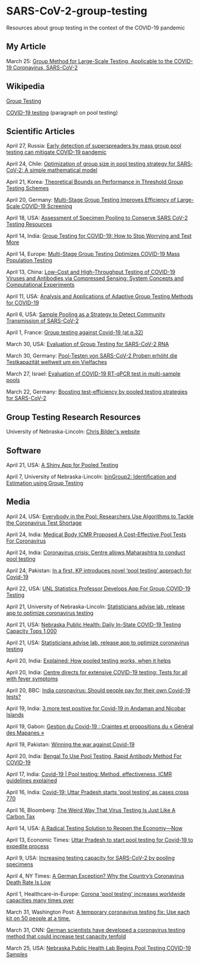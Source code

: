 # SARS-CoV-2-group-testing
Resources about group testing in the context of the COVID-19 pandemic


## My Article
March 25: [Group Method for Large-Scale Testing, Applicable to the COVID-19 Coronavirus, SARS-CoV-2](https://conforty.net/coronavirus-testing/sars-cov-2-pcr-testing.html)


## Wikipedia

[Group Testing](https://en.wikipedia.org/wiki/Group_testing)

[COVID-19 testing](https://en.wikipedia.org/wiki/COVID-19_testing) (paragraph on pool testing)


## Scientific Articles

April 27, Russia: [Early detection of superspreaders by mass group pool testing can mitigate COVID-19 pandemic](https://www.medrxiv.org/content/10.1101/2020.04.22.20076166v1)

April 24, Chile: [Optimization of group size in pool testing strategy for SARS‐CoV‐2: A simple mathematical model](https://doi.org/10.1002/jmv.25929)

April 21, Korea: [Theoretical Bounds on Performance in Threshold Group Testing Schemes](https://www.mdpi.com/2227-7390%2F8%2F4%2F637%2Fpdf)

April 20, Germany: [Multi-Stage Group Testing Improves Efficiency of Large-Scale COVID-19 Screening](https://www.medrxiv.org/content/10.1101/2020.04.10.20061176v2)

April 18, USA: [Assessment of Specimen Pooling to Conserve SARS CoV-2 Testing Resources](https://academic.oup.com/ajcp/article-pdf/doi/10.1093/ajcp/aqaa064/33101253/aqaa064.pdf)

April 14, India: [Group Testing for COVID-19: How to Stop Worrying and Test More](https://arxiv.org/abs/2004.06306)

April 14, Europe: [Multi-Stage Group Testing Optimizes COVID-19 Mass Population Testing](https://www.medrxiv.org/content/10.1101/2020.04.10.20061176v1.full.pdf)

April 13, China: [Low-Cost and High-Throughput Testing of COVID-19 Viruses and Antibodies via Compressed Sensing: System Concepts and Computational Experiments](https://arxiv.org/pdf/2004.05759.pdf)

April 11, USA: [Analysis and Applications of Adaptive Group Testing Methods for COVID-19](https://www.medrxiv.org/content/10.1101/2020.04.05.20050245v2.full.pdf)

April 6, USA: [Sample Pooling as a Strategy to Detect Community Transmission of SARS-CoV-2](https://jamanetwork.com/journals/jama/fullarticle/2764364)

April 1, France: [Group testing against Covid-19 (at p.32)](https://cepr.org/sites/default/files/news/CovidEconomics2.pdf)

March 30, USA: [Evaluation of Group Testing for SARS-CoV-2 RNA](https://www.medrxiv.org/content/10.1101/2020.03.27.20043968v1)

March 30, Germany: [Pool-Testen von SARS-CoV-2 Proben erhöht die Testkapazität weltweit um ein Vielfaches](https://aktuelles.uni-frankfurt.de/forschung/pool-testen-von-sars-cov-2-proben-erhoeht-die-testkapazitaet-weltweit-um-ein-vielfaches/)

March 27, Israel: [Evaluation of COVID-19 RT-qPCR test in multi-sample pools](https://www.medrxiv.org/content/10.1101/2020.03.26.20039438v1.full.pdf?fbclid=IwAR05risJ59nXcuGW-3FvnTr_fW9GUHSsAXlzP2-8WFj__vEY6RTs5CCIw-8)

March 22, Germany: [Boosting test-efficiency by pooled testing strategies for SARS-CoV-2](https://arxiv.org/abs/2003.09944)

## Group Testing Research Resources
University of Nebraska-Lincoln: [Chris Bilder's website](http://chrisbilder.com/grouptesting/)



## Software
April 21, USA: [A Shiny App for Pooled Testing](https://bilder.shinyapps.io/PooledTesting/)

April 7, University of Nebraska-Lincoln: [binGroup2: Identification and Estimation using Group Testing](https://cran.r-project.org/web/packages/binGroup2/index.html)


## Media

April 24, USA: [Everybody in the Pool: Researchers Use Algorithms to Tackle the Coronavirus Test Shortage](https://spectrum.ieee.org/view-from-the-valley/the-institute/ieee-member-news/everybody-in-the-pool-algorithm-researchers-tackle-the-coronavirus-test-shortage)

April 24, India: [Medical Body ICMR Proposed A Cost-Effective Pool Tests For Coronavirus](http://www.dailyaddaa.com/india-news/medical-body-icmr-proposed-a-cost-effective-pool-tests-for-coronavirus-4912057.html)

April 24, India: [Coronavirus crisis: Centre allows Maharashtra to conduct pool testing](https://www.businesstoday.in/latest/trends/coronavirus-crisis-centre-allows-maharashtra-to-conduct-pool-testing-plasma-therapy/story/401955.html)

April 24, Pakistan: [In a first, KP introduces novel ‘pool testing’ approach for Covid-19](https://www.dawn.com/news/1551865/in-a-first-kp-introduces-novel-pool-testing-approach-for-covid-19)

April 22, USA: [UNL Statistics Professor Develops App For Group COVID-19 Testing](http://netnebraska.org/article/news/1217173/unl-statistics-professor-develops-app-group-covid-19-testing)

April 21, University of Nebraska-Lincoln: [Statisticians advise lab, release app to optimize coronavirus testing](https://news.unl.edu/newsrooms/today/article/statisticians-advise-lab-release-app-to-optimize-coronavirus-testing/)

April 21, USA: [Nebraska Public Health: Daily In-State COVID-19 Testing Capacity Tops 1,000](https://kneb.com/regional-news/nebraska-public-health-daily-in-state-covid-19-testing-capacity-tops-1000/)

April 21, USA: [Statisticians advise lab, release app to optimize coronavirus testing](https://news.unl.edu/newsrooms/today/article/statisticians-advise-lab-release-app-to-optimize-coronavirus-testing/)

April 20, India: [Explained: How pooled testing works, when it helps](https://indianexpress.com/article/explained/coronavirus-infection-how-pooled-testing-works-when-it-helps-6370001/)

April 20, India: [Centre directs for extensive COVID-19 testing: Tests for all with fever symptoms](https://keralakaumudi.com/en/news/news.php?id=286899&u=centre-directs-for-extensive-covid-19-testing-tests-for-all-with-fever-symptoms-286899)

April 20, BBC: [India coronavirus: Should people pay for their own Covid-19 tests?](https://www.bbc.com/news/world-asia-india-52322559)

April 19, India: [3 more test positive for Covid-19 in Andaman and Nicobar Islands](https://www.indiatoday.in/india/story/3-more-test-positive-for-covid-19-in-andaman-and-nicobar-islands-1668759-2020-04-19)

April 19, Gabon: [Gestion du Covid-19 : Craintes et propositions du « Général des Mapanes »](https://www.gabonreview.com/gabon-gestion-du-covid-19-craintes-et-propositions-du-general-des-mapanes/)

April 19, Pakistan: [Winning the war against Covid-19](https://www.thenews.com.pk/tns/detail/645878-winning-the-war-against-covid-19)

April 20, India: [Bengal To Use Pool Testing, Rapid Antibody Method For COVID-19](https://www.ndtv.com/india-news/coronavirus-west-bengal-to-use-pool-testing-rapid-antibody-method-for-covid-19-2214608)

April 17, India: [Covid-19 | Pool testing: Method, effectiveness, ICMR guidelines explained](https://www.youtube.com/watch?v=oGfFTYklW8w)

April 16, India: [Covid-19: Uttar Pradesh starts 'pool testing' as cases cross 770](https://www.youtube.com/watch?v=MScUZSsO9Mg)

April 16, Bloomberg: [The Weird Way That Virus Testing Is Just Like A Carbon Tax](https://www.bloomberg.com/news/articles/2020-04-16/the-weird-way-that-virus-testing-is-just-like-a-carbon-tax)

April 14, USA: [A Radical Testing Solution to Reopen the Economy—Now](https://chiefexecutive.net/a-radical-testing-solution-to-reopen-the-economy-now/)

April 13, Economic Times: [Uttar Pradesh to start pool testing for Covid-19 to expedite process](https://economictimes.indiatimes.com/news/politics-and-nation/uttar-pradesh-to-start-pool-testing-for-covid-19-to-expedite-process/articleshow/75122742.cms?from=mdr)

April 9, USA: [Increasing testing capacity for SARS-CoV-2 by pooling specimens](https://www.significancemagazine.com/science/651-increasing-testing-capacity-for-sars-cov-2-by-pooling-specimens)

April 4, NY Times: [A German Exception? Why the Country’s Coronavirus Death Rate Is Low](https://www.nytimes.com/2020/04/04/world/europe/germany-coronavirus-death-rate.html)

April 1, Healthcare-in-Europe: [Corona 'pool testing' increases worldwide capacities many times over](https://healthcare-in-europe.com/en/news/corona-pool-testing-increases-worldwide-capacities-many-times-over.html)

March 31, Washington Post: [A temporary coronavirus testing fix: Use each kit on 50 people at a time.](https://www.washingtonpost.com/outlook/2020/03/31/coronavirus-testing-groups/)

March 31, CNN: [German scientists have developed a coronavirus testing method that could increase test capacity tenfold](https://edition.cnn.com/world/live-news/coronavirus-pandemic-03-31-20/h_c9b8259b105b4f26a4ade9fb61b954ce?fbclid=IwAR0u74GS1JyegjJR5LxvD7F7JVpgyIr5bXoH7YefGm3_kssr2ukXsBMps2o)

March 25, USA: [Nebraska Public Health Lab Begins Pool Testing COVID-19 Samples](https://www.ketv.com/article/nebraska-public-health-lab-begins-pool-testing-covid-19-samples/31934880)
